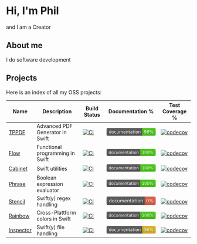 # Hi, I'm Phil
and I am a Creator

## About me

I do software development

## Projects

Here is an index of all my OSS projects:

| Name                                            | Description                     | Build Status | Documentation % | Test Coverage % |
|-------------------------------------------------|---------------------------------|--------------|-----------------|-----------------|
| [TPPDF](https://techprimate.github.io/TPPDF)    | Advanced PDF Generator in Swift | [![CI](https://travis-ci.org/techprimate/TPPDF.svg?branch=master&style=flat-square)](https://travis-ci.org/techprimate/TPPDF)            | [![Documentation](https://raw.githubusercontent.com/techprimate/TPPDF/gh-pages/docs/badge.svg)](https://techprimate.github.io/TPPDF) | [![codecov](https://codecov.io/gh/Techprimate/TPPDF/branch/master/graph/badge.svg)](https://codecov.io/gh/techprimate/TPPDF) |
| [Flow](https://philprime.github.io/Flow)        | Functional programming in Swift | [![CI](https://github.com/philprime/Flow/workflows/Build,%20Lint%20&%20Test/badge.svg)](https://github.com/philprime/Flow/actions)       | [![Documentation](https://raw.githubusercontent.com/philprime/Flow/gh-pages/badge.svg)](https://philprime.github.io/Flow)            | [![codecov](https://codecov.io/gh/philprime/Flow/branch/main/graph/badge.svg)](https://codecov.io/gh/philprime/Flow) |
| [Cabinet](https://philprime.github.io/Cabinet)  | Swift utilities                 | [![CI](https://github.com/philprime/Cabinet/workflows/Build,%20Lint%20&%20Test/badge.svg)](https://github.com/philprime/Cabinet/actions) | [![Documentation](https://raw.githubusercontent.com/philprime/Cabinet/gh-pages/badge.svg)](https://philprime.github.io/Cabinet)      | [![codecov](https://codecov.io/gh/philprime/Cabinet/branch/main/graph/badge.svg)](https://codecov.io/gh/philprime/Cabinet) |
| [Phrase](https://philprime.github.io/Phrase)    | Boolean expression evaluator    | [![CI](https://github.com/philprime/Phrase/workflows/Build,%20Lint%20&%20Test/badge.svg)](https://github.com/philprime/Phrase/actions)   | [![Documentation](https://raw.githubusercontent.com/philprime/Phrase/gh-pages/badge.svg)](https://philprime.github.io/Phrase)        | [![codecov](https://codecov.io/gh/philprime/Phrase/branch/main/graph/badge.svg)](https://codecov.io/gh/philprime/Phrase) |
| [Stencil](https://philprime.github.io/Stencil)  | Swift(y) regex handling         | [![CI](https://github.com/philprime/Stencil/workflows/Build,%20Lint%20&%20Test/badge.svg)](https://github.com/philprime/Stencil/actions) | [![Documentation](https://raw.githubusercontent.com/philprime/Stencil/gh-pages/badge.svg)](https://philprime.github.io/Stencil)      | [![codecov](https://codecov.io/gh/philprime/Stencil/branch/main/graph/badge.svg)](https://codecov.io/gh/philprime/Stencil) |
| [Rainbow](https://philprime.github.io/Rainbow)  | Cross-Plattform colors in Swift | [![CI](https://github.com/philprime/Rainbow/workflows/Build,%20Lint%20&%20Test/badge.svg)](https://github.com/philprime/Rainbow/actions) | [![Documentation](https://raw.githubusercontent.com/philprime/Rainbow/gh-pages/badge.svg)](https://philprime.github.io/Rainbow)      | [![codecov](https://codecov.io/gh/philprime/Rainbow/branch/main/graph/badge.svg)](https://codecov.io/gh/philprime/Rainbow) |
| [Inspector](https://philprime.github.io/Inspector)  | Swift(y) file handling       | [![CI](https://github.com/philprime/Inspector/workflows/Build,%20Lint%20&%20Test/badge.svg)](https://github.com/philprime/Inspector/actions) | [![Documentation](https://raw.githubusercontent.com/philprime/Inspector/gh-pages/badge.svg)](https://philprime.github.io/Inspector)      | [![codecov](https://codecov.io/gh/philprime/Inspector/branch/main/graph/badge.svg)](https://codecov.io/gh/philprime/Inspector) |
